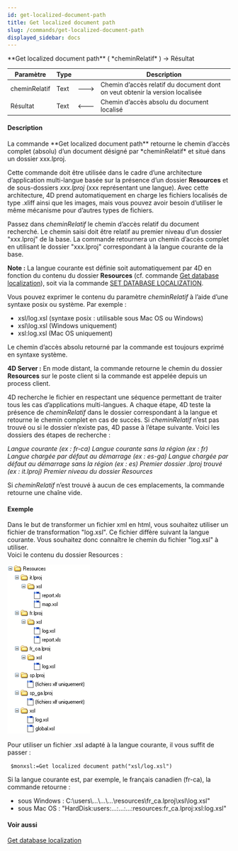 ```yaml
---
id: get-localized-document-path
title: Get localized document path
slug: /commands/get-localized-document-path
displayed_sidebar: docs
---
```


<!--REF #_command_.Get localized document path.Syntax-->**Get localized document path** ( *cheminRelatif* ) -> Résultat<!-- END REF-->
<!--REF #_command_.Get localized document path.Params-->
| Paramètre | Type |  | Description |
| --- | --- | --- | --- |
| cheminRelatif | Text | &#x1F852; | Chemin d’accès relatif du document dont on veut obtenir la version localisée |
| Résultat | Text | &#x1F850; | Chemin d’accès absolu du document localisé |

<!-- END REF-->

#### Description 

<!--REF #_command_.Get localized document path.Summary-->La commande **Get localized document path** retourne le chemin d’accès complet (absolu) d’un document désigné par *cheminRelatif* et situé dans un dossier xxx.<!-- END REF-->lproj.

Cette commande doit être utilisée dans le cadre d’une architecture d’application multi-langue basée sur la présence d’un dossier **Resources** et de sous-dossiers *xxx.lproj* (xxx représentant une langue). Avec cette architecture, 4D prend automatiquement en charge les fichiers localisés de type .xliff ainsi que les images, mais vous pouvez avoir besoin d’utiliser le même mécanisme pour d’autres types de fichiers. 

Passez dans *cheminRelatif* le chemin d’accès relatif du document recherché. Le chemin saisi doit être relatif au premier niveau d’un dossier "xxx.lproj" de la base. La commande retournera un chemin d’accès complet en utilisant le dossier "xxx.lproj" correspondant à la langue courante de la base. 

**Note :** La langue courante est définie soit automatiquement par 4D en fonction du contenu du dossier **Resources** (cf. commande [Get database localization](get-database-localization.md)), soit via la commande [SET DATABASE LOCALIZATION](set-database-localization.md). 

Vous pouvez exprimer le contenu du paramètre *cheminRelatif* à l’aide d’une syntaxe posix ou système. Par exemple :

* xsl/log.xsl (syntaxe posix : utilisable sous Mac OS ou Windows)
* xsl\\log.xsl (Windows uniquement)
* xsl:log.xsl (Mac OS uniquement)

Le chemin d’accès absolu retourné par la commande est toujours exprimé en syntaxe système. 

**4D Server :** En mode distant, la commande retourne le chemin du dossier **Resources** sur le poste client si la commande est appelée depuis un process client. 

4D recherche le fichier en respectant une séquence permettant de traiter tous les cas d’applications multi-langues. A chaque étape, 4D teste la présence de *cheminRelatif* dans le dossier correspondant à la langue et retourne le chemin complet en cas de succès. Si *cheminRelatif* n’est pas trouvé ou si le dossier n’existe pas, 4D passe à l’étape suivante. Voici les dossiers des étapes de recherche :

*Langue courante (ex : fr-ca)* 
 *Langue courante sans la région (ex : fr)* 
 *Langue chargée par défaut au démarrage (ex : es-ga)* 
 *Langue chargée par défaut au démarrage sans la région (ex : es)* 
 *Premier dossier .lproj trouvé (ex : it.lproj)* 
 *Premier niveau du dossier Resources*

Si *cheminRelatif* n’est trouvé à aucun de ces emplacements, la commande retourne une chaîne vide. 

#### Exemple 

Dans le but de transformer un fichier xml en html, vous souhaitez utiliser un fichier de transformation "log.xsl". Ce fichier diffère suivant la langue courante. Vous souhaitez donc connaître le chemin du fichier "log.xsl" à utiliser.   
Voici le contenu du dossier Resources :

![](../assets/en/commands/pict162129.fr.png)

Pour utiliser un fichier .xsl adapté à la langue courante, il vous suffit de passer :

```4d
 $monxsl:=Get localized document path("xsl/log.xsl")
```

Si la langue courante est, par exemple, le français canadien (fr-ca), la commande retourne :

* sous Windows : C:\\users\\…\\…\\…\\resources\\fr\_ca.lproj\\xsl\\log.xsl"
* sous Mac OS : "HardDisk:users:…:…:…:resources:fr\_ca.lproj:xsl:log.xsl"

#### Voir aussi 

[Get database localization](get-database-localization.md)  